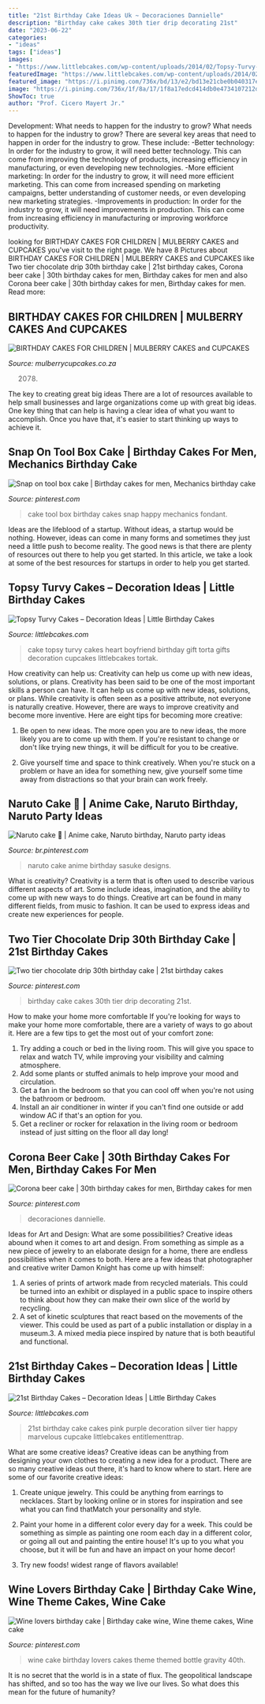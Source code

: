```yaml
---
title: "21st Birthday Cake Ideas Uk ~ Decoraciones Dannielle"
description: "Birthday cake cakes 30th tier drip decorating 21st"
date: "2023-06-22"
categories:
- "ideas"
tags: ["ideas"]
images:
- "https://www.littlebcakes.com/wp-content/uploads/2014/02/Topsy-Turvy-Cake-Ideas.jpg"
featuredImage: "https://www.littlebcakes.com/wp-content/uploads/2014/02/21st-Birthday-Cakes.jpg"
featured_image: "https://i.pinimg.com/736x/bd/13/e2/bd13e21cbe0b040317e8b0b2e03eb1ee.jpg"
image: "https://i.pinimg.com/736x/1f/8a/17/1f8a17edcd414db0e4734107212d7e6b--th-cake-th-birthday-cakes.jpg"
ShowToc: true
author: "Prof. Cicero Mayert Jr."
---
```



Development: What needs to happen for the industry to grow?
What needs to happen for the industry to grow? 
There are several key areas that need to happen in order for the industry to grow. These include: 
-Better technology: In order for the industry to grow, it will need better technology. This can come from improving the technology of products, increasing efficiency in manufacturing, or even developing new technologies. 
-More efficient marketing: In order for the industry to grow, it will need more efficient marketing. This can come from increased spending on marketing campaigns, better understanding of customer needs, or even developing new marketing strategies. 
-Improvements in production: In order for the industry to grow, it will need improvements in production. This can come from increasing efficiency in manufacturing or improving workforce productivity.

	

		
looking for BIRTHDAY CAKES FOR CHILDREN | MULBERRY CAKES and CUPCAKES you've visit to the right page. We have 8 Pictures about BIRTHDAY CAKES FOR CHILDREN | MULBERRY CAKES and CUPCAKES like Two tier chocolate drip 30th birthday cake | 21st birthday cakes, Corona beer cake | 30th birthday cakes for men, Birthday cakes for men and also Corona beer cake | 30th birthday cakes for men, Birthday cakes for men. Read more:
		
    
## BIRTHDAY CAKES FOR CHILDREN | MULBERRY CAKES And CUPCAKES

<img loading=lazy src="https://mulberrycupcakes.co.za/wp-content/uploads/IMG_2078.jpg" onerror="this.onerror=null;this.src='https://tse4.mm.bing.net/th?id=OIP.JYlrzE0UzEsV19avV3PDDAHaJ4&amp;pid=15.1';" alt="BIRTHDAY CAKES FOR CHILDREN | MULBERRY CAKES and CUPCAKES">

_Source: mulberrycupcakes.co.za_

>2078. 

	

The key to creating great big ideas
There are a lot of resources available to help small businesses and large organizations come up with great big ideas. One key thing that can help is having a clear idea of what you want to accomplish. Once you have that, it's easier to start thinking up ways to achieve it.

    
## Snap On Tool Box Cake | Birthday Cakes For Men, Mechanics Birthday Cake

<img loading=lazy src="https://i.pinimg.com/736x/2b/56/23/2b5623e6033dc2a4c2f371755cde259d--tool-box-cake.jpg" onerror="this.onerror=null;this.src='https://tse1.mm.bing.net/th?id=OIP.SI9yrf_YOpPRxQyqIF5ajgHaJ3&amp;pid=15.1';" alt="Snap on tool box cake | Birthday cakes for men, Mechanics birthday cake">

_Source: pinterest.com_

>cake tool box birthday cakes snap happy mechanics fondant. 

	

Ideas are the lifeblood of a startup. Without ideas, a startup would be nothing. However, ideas can come in many forms and sometimes they just need a little push to become reality. The good news is that there are plenty of resources out there to help you get started. In this article, we take a look at some of the best resources for startups in order to help you get started.

    
## Topsy Turvy Cakes – Decoration Ideas | Little Birthday Cakes

<img loading=lazy src="https://www.littlebcakes.com/wp-content/uploads/2014/02/Topsy-Turvy-Cake-Ideas.jpg" onerror="this.onerror=null;this.src='https://tse2.mm.bing.net/th?id=OIP.Hl528nBupEAYUXBaFYF2IQHaJG&amp;pid=15.1';" alt="Topsy Turvy Cakes – Decoration Ideas | Little Birthday Cakes">

_Source: littlebcakes.com_

>cake topsy turvy cakes heart boyfriend birthday gift torta gifts decoration cupcakes littlebcakes tortak. 

	

How creativity can help us: Creativity can help us come up with new ideas, solutions, or plans.
Creativity has been said to be one of the most important skills a person can have. It can help us come up with new ideas, solutions, or plans. While creativity is often seen as a positive attribute, not everyone is naturally creative. However, there are ways to improve creativity and become more inventive. Here are eight tips for becoming more creative: 
1. Be open to new ideas. The more open you are to new ideas, the more likely you are to come up with them. If you're resistant to change or don't like trying new things, it will be difficult for you to be creative.

2. Give yourself time and space to think creatively. When you're stuck on a problem or have an idea for something new, give yourself some time away from distractions so that your brain can work freely.

    
## Naruto Cake 🎂 | Anime Cake, Naruto Birthday, Naruto Party Ideas

<img loading=lazy src="https://i.pinimg.com/736x/bd/13/e2/bd13e21cbe0b040317e8b0b2e03eb1ee.jpg" onerror="this.onerror=null;this.src='https://tse1.mm.bing.net/th?id=OIP.hxGyFhS8Tk1l1TXkDBWheAHaNd&amp;pid=15.1';" alt="Naruto cake 🎂 | Anime cake, Naruto birthday, Naruto party ideas">

_Source: br.pinterest.com_

>naruto cake anime birthday sasuke designs. 

	

What is creativity?
Creativity is a term that is often used to describe various different aspects of art. Some include ideas, imagination, and the ability to come up with new ways to do things. Creative art can be found in many different fields, from music to fashion. It can be used to express ideas and create new experiences for people.

    
## Two Tier Chocolate Drip 30th Birthday Cake | 21st Birthday Cakes

<img loading=lazy src="https://i.pinimg.com/736x/1f/8a/17/1f8a17edcd414db0e4734107212d7e6b--th-cake-th-birthday-cakes.jpg" onerror="this.onerror=null;this.src='https://tse1.mm.bing.net/th?id=OIP.-jRie77F137UT67WY89RZAHaNK&amp;pid=15.1';" alt="Two tier chocolate drip 30th birthday cake | 21st birthday cakes">

_Source: pinterest.com_

>birthday cake cakes 30th tier drip decorating 21st. 

	

How to make your home more comfortable
If you're looking for ways to make your home more comfortable, there are a variety of ways to go about it. Here are a few tips to get the most out of your comfort zone: 
1. Try adding a couch or bed in the living room. This will give you space to relax and watch TV, while improving your visibility and calming atmosphere. 
2. Add some plants or stuffed animals to help improve your mood and circulation. 
3. Get a fan in the bedroom so that you can cool off when you're not using the bathroom or bedroom. 
4. Install an air conditioner in winter if you can't find one outside or add window AC if that's an option for you. 
5. Get a recliner or rocker for relaxation in the living room or bedroom instead of just sitting on the floor all day long!

    
## Corona Beer Cake | 30th Birthday Cakes For Men, Birthday Cakes For Men

<img loading=lazy src="https://i.pinimg.com/736x/57/e3/aa/57e3aafc4aeec7f2f8c53ae9b8bfe47e.jpg" onerror="this.onerror=null;this.src='https://tse1.mm.bing.net/th?id=OIP.xYFtAPeVriCPpwlduzfBJAHaJ3&amp;pid=15.1';" alt="Corona beer cake | 30th birthday cakes for men, Birthday cakes for men">

_Source: pinterest.com_

>decoraciones dannielle. 

	

Ideas for Art and Design: What are some possibilities?
Creative ideas abound when it comes to art and design. From something as simple as a new piece of jewelry to an elaborate design for a home, there are endless possibilities when it comes to both. Here are a few ideas that photographer and creative writer Damon Knight has come up with himself:
1. A series of prints of artwork made from recycled materials. This could be turned into an exhibit or displayed in a public space to inspire others to think about how they can make their own slice of the world by recycling.
2. A set of kinetic sculptures that react based on the movements of the viewer. This could be used as part of a public installation or display in a museum.3. A mixed media piece inspired by nature that is both beautiful and functional.

    
## 21st Birthday Cakes – Decoration Ideas | Little Birthday Cakes

<img loading=lazy src="https://www.littlebcakes.com/wp-content/uploads/2014/02/21st-Birthday-Cakes.jpg" onerror="this.onerror=null;this.src='https://tse4.mm.bing.net/th?id=OIP.aWPKOjpY7p23B90pEj7SbAHaJ4&amp;pid=15.1';" alt="21st Birthday Cakes – Decoration Ideas | Little Birthday Cakes">

_Source: littlebcakes.com_

>21st birthday cake cakes pink purple decoration silver tier happy marvelous cupcake littlebcakes entitlementtrap. 

	

What are some creative ideas?
Creative ideas can be anything from designing your own clothes to creating a new idea for a product. There are so many creative ideas out there, it's hard to know where to start. Here are some of our favorite creative ideas:
1. Create unique jewelry. This could be anything from earrings to necklaces. Start by looking online or in stores for inspiration and see what you can find thatMatch your personality and style.

2. Paint your home in a different color every day for a week. This could be something as simple as painting one room each day in a different color, or going all out and painting the entire house! It's up to you what you choose, but it will be fun and have an impact on your home decor!

3. Try new foods! widest range of flavors available!

    
## Wine Lovers Birthday Cake | Birthday Cake Wine, Wine Theme Cakes, Wine Cake

<img loading=lazy src="https://i.pinimg.com/736x/b1/bd/38/b1bd383892bb0a3334b2c93a5bc44394.jpg" onerror="this.onerror=null;this.src='https://tse4.mm.bing.net/th?id=OIP.zFtWGkFrPEp1ddO-uqitkQHaMa&amp;pid=15.1';" alt="Wine lovers birthday cake | Birthday cake wine, Wine theme cakes, Wine cake">

_Source: pinterest.com_

>wine cake birthday lovers cakes theme themed bottle gravity 40th. 

	

It is no secret that the world is in a state of flux. The geopolitical landscape has shifted, and so too has the way we live our lives. So what does this mean for the future of humanity? 

